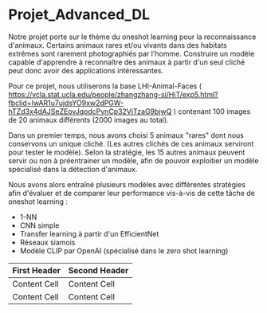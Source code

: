 # Projet_Advanced_DL

Notre projet porte sur le thème du oneshot learning pour la reconnaissance d'animaux.
Certains animaux rares et/ou vivants dans des habitats extrêmes sont rarement photographiés par l'homme. Construire un modèle capable d'apprendre à reconnaître des animaux à partir d'un seul cliché peut donc avoir des applications intéressantes.

Pour ce projet, nous utiliserons la base LHI-Animal-Faces ( https://vcla.stat.ucla.edu/people/zhangzhang-si/HiT/exp5.html?fbclid=IwAR1u7ujdsYO9xw2dPGW-hTZd3x4dAJSeZEovJqodcPvnCp32ViTzaG9bjwQ ) contenant 100 images de 20 animaux différents (2000 images au total).

Dans un premier temps, nous avons choisi 5 animaux "rares" dont nous conservons un unique cliché. (Les autres clichés de ces animaux serviront pour tester le modèle). Selon la stratégie, les 15 autres animaux peuvent servir ou non à préentrainer un modèle, afin de pouvoir exploitier un modèle spécialisé dans la détection d'animaux.

Nous avons alors entraîné plusieurs modèles avec différentes stratégies afin d'évaluer et de comparer leur performance vis-à-vis de cette tâche de oneshot learning :
- 1-NN
- CNN simple
- Transfer learning à partir d'un EfficientNet
- Réseaux siamois
- Modèle CLIP par OpenAI (spécialisé dans le zero shot learning)


| First Header  | Second Header |
| ------------- | ------------- |
| Content Cell  | Content Cell  |
| Content Cell  | Content Cell  |
